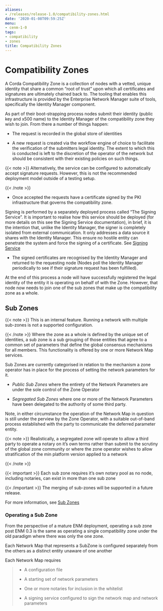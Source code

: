 ```yaml
---
aliases:
- /releases/release-1.0/compatibility-zones.html
date: '2020-01-08T09:59:25Z'
menu:
- cenm-1-0
tags:
- compatibility
- zones
title: Compatibility Zones
---
```



# Compatibility Zones

A Corda Compatibility Zone is a collection of nodes with a vetted, unique identity that share a common “root of trust”
            upon which all certificates and signatures are ultimately chained back to. The tooling that enables this infrastructure
            is provided by the Enterprise Network Manager suite of tools, specifically the Identity Manager component.

As part of their boot-strapping process nodes submit their identity (public key and x500 name) to the Identity Manager
            of the compatibility zone they wish to join. From there a number of things happen:


* The request is recorded in the global store of identities


* A new request is created via the workflow engine of choice to facilitate the verification of the submitters legal
                    identity. The extent to which this is conducted is left to the discretion of the operator of the network but
                    should be consistent with their existing policies on such things.


{{< note >}}
Alternatively, the service can be configured to automatically accept signature requests. However, this is
                        not the recommended deployment model outside of a testing setup.

{{< /note >}}

* Once accepted the requests have a certificate signed by the PKI infrastructure that governs the compatibility zone.

Signing is performed by a separately deployed process called “The Signing Service”. It is important to realise how
                    this service should be deployed (for more details on this see the Signing Service documentation), in brief, it is the
                    intention that, unlike the Identity Manager, the signer is completely isolated from external communication. It only
                    addresses a data source it shares with the Identity Manager. This ensure no hostile entity can penetrate the system
                    and force the signing of a certificate. See [Signing Service](signing-service.md)


* The signed certificates are recognised by the Identity Manager and returned to the requesting node (Nodes poll the
                    Identity Manager periodically to see if their signature request has been fulfilled).


At the end of this process a node will have successfully registered the legal identity of the entity it is operating
            on behalf of with the Zone. However, that node now needs to join one of the sub zones that make up the compatibility
            zone as a whole.


## Sub Zones


{{< note >}}
This is an internal feature. Running a network with multiple sub-zones is not a supported configuration.

{{< /note >}}
Where the zone as a whole is defined by the unique set of identities, a sub zone is a sub grouping of those entities
                that agree to a common set of parameters that define the global consensus mechanisms for all members. This functionality
                is offered by one or more Network Map services.

Sub Zones are currently categorised in relation to the mechanism a zone operator has in place for the process of
                setting the network parameters for it.


* *Public Sub Zones* where the entirety of the Network Parameters are under the sole control of the Zone Operator


* *Segregated Sub Zones* where one or more of the Network Parameters have been delegated to the authority of some
                        third party.


Note, in either circumstance the operation of the Network Map in question is still under the perview by the Zone
                Operator, with a suitable out-of-band process established with the party to communicate the deferred parameter
                entity.


{{< note >}}
Realistically, a segregated zone will operate to allow a third party to operate a notary on it’s own
                    terms rather than submit to the scrutiny of the global zone community or where the zone operator wishes to allow
                    stratification of the min platform version applied to a network

{{< /note >}}

{{< important >}}
Each sub zone requires it’s own notary pool as no node, including notaries, can exist in more than
                    one sub zone


{{< /important >}}
The merging of sub-zones will be supported in a future release.

For more information, see [Sub Zones](sub-zones.md)


### Operating a Sub Zone

From the perspective of a mature ENM deployment, operating a sub zone post ENM 0.3 is the same as operating a single
                    compatibility zone under the old paradigm where there was only the one zone.

Each Network Map that represents a SubZone is configured separately from the others as a distinct entity unaware of
                    one another

Each Network Map requires

> 
> 
> * A configuration file
> 
> 
> * A starting set of network parameters
> 
> 
> * One or more notaries for inclusion in the whitelist
> 
> 
> * A signing service configured to sign the network map and network parameters
> 
> 

